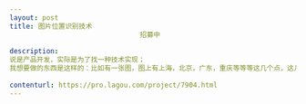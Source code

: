 ```yaml
---                
layout: post       
title: 图片位置识别技术
                                招募中
           
description: 
说是产品开发，实际是为了找一种技术实现；
我想要做的东西是这样的：比如有一张图，图上有上海，北京，广东，重庆等等等这几个点，这几个点的位置是固定摆放的，要求识别每个点到每个点的方位，根据图例计算两点的距离。
     
contenturl: https://pro.lagou.com/project/7904.html      
---                 
```


